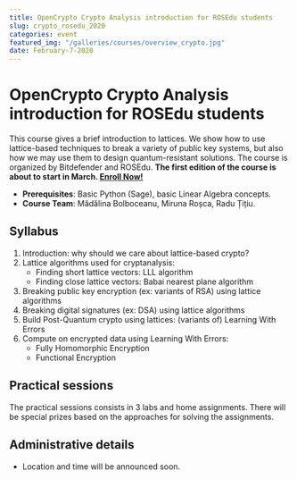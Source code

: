 ```yaml
---
title: OpenCrypto Crypto Analysis introduction for ROSEdu students
slug: crypto_rosedu_2020
categories: event
featured_img: "/galleries/courses/overview_crypto.jpg"
date: February-7-2020
---
```


# OpenCrypto <span>Crypto Analysis introduction for ROSEdu students</span>

This course gives a brief introduction to lattices. We show how to use
lattice-based techniques to break a variety of public key systems, but also
how we may use them to design quantum-resistant solutions. The course is
organized by Bitdefender and ROSEdu.
**The first edition of the course is about to start in March. [Enroll
Now!](https://docs.google.com/forms/d/e/1FAIpQLSdabrOL93X3mO0eSzghhA2vPo8L60YoDmhT5LFVtoKXn9JM6A/viewform)**

- **Prerequisites**: Basic Python (Sage), basic Linear Algebra concepts.
- **Course Team**: Mădălina Bolboceanu, Miruna Roșca, Radu Țițiu.

## Syllabus

1. Introduction: why should we care about lattice-based crypto?
2. Lattice algorithms used for cryptanalysis:
   - Finding short lattice vectors: LLL algorithm
   - Finding close lattice vectors: Babai nearest plane algorithm
3. Breaking public key encryption (ex: variants of RSA) using lattice algorithms
4. Breaking digital signatures (ex: DSA) using lattice algorithms
5. Build Post-Quantum crypto using lattices: (variants of) Learning With Errors
6. Compute on encrypted data using Learning With Errors:
   - Fully Homomorphic Encryption
   - Functional Encryption

## Practical sessions

The practical sessions consists in 3 labs and home assignments. There will be
special prizes based on the approaches for solving the assignments.

## Administrative details

- Location and time will be announced soon.
